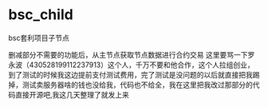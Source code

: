 # bsc_child
bsc套利项目子节点

删减部分不需要的功能后，从主节点获取节点数据进行合约交易
这里要骂一下罗永波（430528199112237913）这个人，千万不要和他合作，这个人拉组创业，到了测试的时候我这边提前支付测试费用，完了测试是没问题的以后就直接把我踢掉，测试卖服务器啥的钱也没给我，代码也不给全，我在这里把我改过那部分的代码直接开源吧,我这几天整理了就发上来
